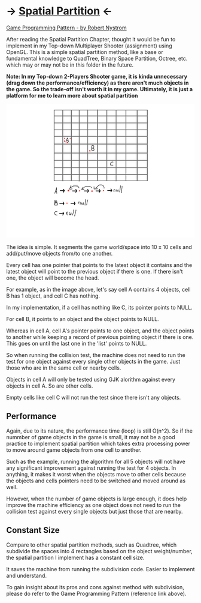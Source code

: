 # -> [Spatial Partition](/Experiences/Programming/Math/SpatialPartition.cpp) <-

[Game Programming Pattern - by Robert Nystrom](https://gameprogrammingpatterns.com/spatial-partition.html) 

After reading the Spatial Partition Chapter, thought it would be fun to implement in my Top-down Multiplayer Shooter (assignment) using OpenGL. This is a simple spatial partition method, like a base or fundamental knowledge to QuadTree, Binary Space Partition, Octree, etc. which may or may not be in this folder in the future.

**Note: In my Top-down 2-Players Shooter game, it is kinda unnecessary (drag down the performance/efficiency) as there aren't much objects in the game. So the trade-off isn't worth it in my game. Ultimately, it is just a platform for me to learn more about spatial partition**

<img src="https://raw.githubusercontent.com/FJinn/fjinn.github.io/master/Experiences/Programming/Math/Image/SpatialPartition.jpg?raw=true" />

The idea is simple. It segments the game world/space into 10 x 10 cells and add/put/move objects from/to one another. 

Every cell has one pointer that points to the latest object it contains and the latest object will point to the previous object if there is one. If there isn't one, the object will become the head.

For example, as in the image above, let's say cell A contains 4 objects, cell B has 1 object, and cell C has nothing. 

In my implementation, if a cell has nothing like C, its pointer points to NULL.

For cell B, it points to an object and the object points to NULL.

Whereas in cell A, cell A's pointer points to one object, and the object points to another while keeping a record of previous pointing object if there is one. This goes on until the last one in the 'list' points to NULL.

So when running the collision test, the machine does not need to run the test for one object against every single other objects in the game. Just those who are in the same cell or nearby cells. 

Objects in cell A will only be tested using GJK alorithm against every objects in cell A. So are other cells.

Empty cells like cell C will not run the test since there isn't any objects.

## Performance

Again, due to its nature, the performance time (loop) is still O(n^2). So if the nummber of game objects in the game is small, it may not be a good practice to implement spatial partition which takes extra processing power to move around game objects from one cell to another. 

Such as the example, running the algorithm for all 5 objects will not have any significant improvement against running the test for 4 objects. In anything, it makes it worst when the objects move to other cells because the objects and cells pointers need to be switched and moved around as well.

However, when the number of game objects is large enough, it does help improve the machine efficiency as one object does not need to run the collision test against every single objects but just those that are nearby.

## Constant Size

Compare to other spatial partition methods, such as Quadtree, which subdivide the spaces into 4 rectangles based on the object weight/number, the spatial partition I implement has a constant cell size. 

It saves the machine from running the subdivision code. Easier to implement and understand. 

To gain insight about its pros and cons against method with subdivision, please do refer to the Game Programming Pattern (reference link above).
